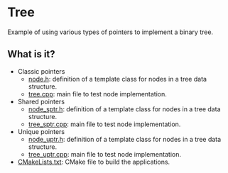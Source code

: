 # Tree

Example of using various types of pointers to implement a binary tree.

## What is it?

* Classic pointers
  * [node.h](node.h): definition of a template class for nodes in a tree data
      structure.
  * [tree.cpp](tree.cpp): main file to test node implementation.
* Shared pointers
  * [node_sptr.h](node_sptr.h): definition of a template class for nodes in a tree data
      structure.
  * [tree_sptr.cpp](tree_sptr.cpp): main file to test node implementation.
* Unique pointers
  * [node_uptr.h](node_uptr.h): definition of a template class for nodes in a tree data
      structure.
  * [tree_uptr.cpp](tree_uptr.cpp): main file to test node implementation.
* [CMakeLists.txt](CMakeLists.txt): CMake file to build the applications.
